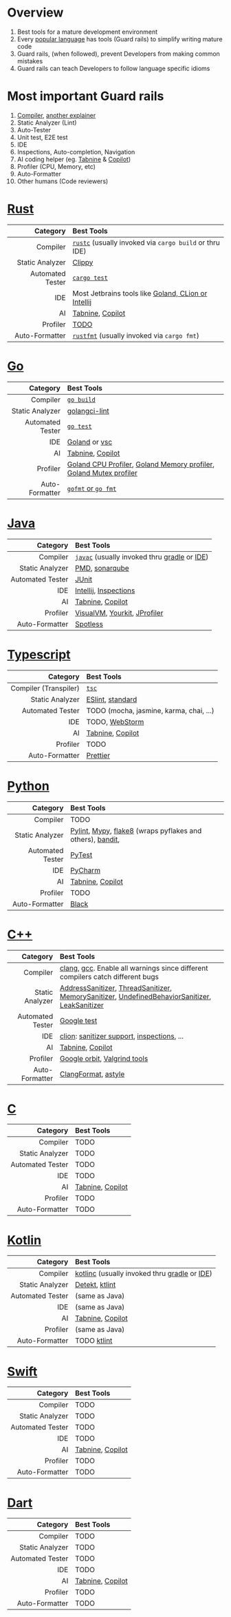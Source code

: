 # Overview
1. Best tools for a mature development environment
1. Every [popular language](https://www.tiobe.com/tiobe-index/) has tools (Guard rails) to simplify writing mature code 
1. Guard rails, (when followed), prevent Developers from making common mistakes
1. Guard rails can teach Developers to follow language specific idioms


# Most important Guard rails
1. [Compiler](https://www.techtarget.com/whatis/definition/compiler#:~:text=A%20compiler%20is%20a%20special,as%20Java%20or%20C%2B%2B.), [another explainer](https://dev.to/arikaturika/code-compiling-explain-like-im-five-4mkj)
1. Static Analyzer (Lint)
1. Auto-Tester
  1. Unit test, E2E test
1. IDE
  1. Inspections, Auto-completion, Navigation 
1. AI coding helper (eg. [Tabnine](https://www.tabnine.com) & [Copilot](https://github.com/features/copilot))
1. Profiler (CPU, Memory, etc)
1. Auto-Formatter
1. Other humans (Code reviewers)


# [Rust](https://www.rust-lang.org/)
|Category|Best Tools|
|---:|:---|
|Compiler|[`rustc`](https://doc.rust-lang.org/rustc/what-is-rustc.html) (usually invoked via `cargo build` or thru IDE)|
|Static Analyzer|[Clippy](https://github.com/rust-lang/rust-clippy)|
|Automated Tester|[`cargo test`](https://doc.rust-lang.org/cargo/commands/cargo-test.html)|
|IDE|Most Jetbrains tools like [Goland, CLion or Intellij](https://www.jetbrains.com/rust/)|
|AI|[Tabnine](https://www.tabnine.com/), [Copilot](https://github.com/features/copilot)|
|Profiler|[TODO](https://nnethercote.github.io/perf-book/profiling.html)|
|Auto-Formatter|[`rustfmt`](https://github.com/rust-lang/rustfmt) (usually invoked via `cargo fmt`)|


# [Go](https://go.dev/)
|Category|Best Tools|
|---:|:---|
|Compiler|[`go build`](https://go.dev/doc/tutorial/compile-install)|
|Static Analyzer|[golangci-lint](https://github.com/golangci/golangci-lint)|
|Automated Tester|[`go test`](https://go.dev/doc/tutorial/add-a-test)|
|IDE|[Goland](https://www.jetbrains.com/go/) or [vsc](https://code.visualstudio.com/)|
|AI|[Tabnine](https://www.tabnine.com/), [Copilot](https://github.com/features/copilot)|
|Profiler|[Goland CPU Profiler](https://www.jetbrains.com/help/go/cpu-profiler.html), [Goland Memory profiler](https://www.jetbrains.com/help/go/memory-profiler.html), [Goland Mutex profiler](https://www.jetbrains.com/help/go/mutex-profiler.html#InterpretingTheResults)|
|Auto-Formatter|[`gofmt` or `go fmt`](https://pkg.go.dev/cmd/gofmt)|


# [Java](https://www.oracle.com/java/technologies/downloads/)
|Category|Best Tools|
|---:|:---|
|Compiler|[`javac`](https://docs.oracle.com/en/java/javase/17/docs/specs/man/javac.html) (usually invoked thru [gradle](https://gradle.org/) or [IDE](https://www.jetbrains.com/idea/))|
|Static Analyzer|[PMD](https://pmd.github.io/), [sonarqube](https://www.sonarqube.org/)|
|Automated Tester|[JUnit](https://junit.org/junit5/)|
|IDE|[Intellij](https://www.jetbrains.com/idea/), [Inspections](https://www.jetbrains.com/help/idea/list-of-java-inspections.html)|
|AI|[Tabnine](https://www.tabnine.com/), [Copilot](https://github.com/features/copilot)|
|Profiler|[VisualVM](https://visualvm.github.io/download.html), [Yourkit](https://www.yourkit.com/), [JProfiler](https://www.ej-technologies.com/products/jprofiler/overview.html)|
|Auto-Formatter|[Spotless](https://github.com/diffplug/spotless)|


# [Typescript](https://www.typescriptlang.org/)
|Category|Best Tools|
|---:|:---|
|Compiler (Transpiler)|[`tsc`](https://www.typescriptlang.org/docs/handbook/compiler-options.html)|
|Static Analyzer|[ESlint](https://eslint.org/), [standard](https://github.com/standard/standard#install)|
|Automated Tester|TODO (mocha, jasmine, karma, chai, ...)| 
|IDE|TODO, [WebStorm](https://www.jetbrains.com/help/webstorm/typescript-support.html)|
|AI|[Tabnine](https://www.tabnine.com/), [Copilot](https://github.com/features/copilot)|
|Profiler|TODO|
|Auto-Formatter|[Prettier](https://prettier.io/)|


# [Python](https://www.python.org/)
|Category|Best Tools|
|---:|:---|
|Compiler|TODO|
|Static Analyzer|[Pylint](https://pylint.org/), [Mypy](http://mypy-lang.org/), [flake8](https://flake8.pycqa.org/en/latest/) (wraps pyflakes and others), [bandit](https://bandit.readthedocs.io/en/latest/), |
|Automated Tester|[PyTest](https://docs.pytest.org/en/7.2.x/)|
|IDE|[PyCharm](https://www.jetbrains.com/pycharm/)|
|AI|[Tabnine](https://www.tabnine.com/), [Copilot](https://github.com/features/copilot)| 
|Profiler|TODO|
|Auto-Formatter|[Black](https://github.com/psf/black)|


# [C++](https://en.wikipedia.org/wiki/C%2B%2B)
|Category|Best Tools|
|---:|:---|
|Compiler|[clang](https://clang.llvm.org/), [gcc](https://gcc.gnu.org/).  Enable all warnings since different compilers catch different bugs|
|Static Analyzer|[AddressSanitizer](https://github.com/google/sanitizers/wiki/AddressSanitizer), [ThreadSanitizer](https://github.com/google/sanitizers/wiki/ThreadSanitizerCppManual), [MemorySanitizer](https://github.com/google/sanitizers/wiki/MemorySanitizer), [UndefinedBehaviorSanitizer](https://clang.llvm.org/docs/UndefinedBehaviorSanitizer.html), [LeakSanitizer](https://clang.llvm.org/docs/LeakSanitizer.html)| 
|Automated Tester|[Google test](http://google.github.io/googletest/)|
|IDE|[clion](https://www.jetbrains.com/clion/): [sanitizer support](https://www.jetbrains.com/help/clion/google-sanitizers.html), [inspections](https://www.jetbrains.com/help/clion/running-inspections.html), ...|
|AI|[Tabnine](https://www.tabnine.com/), [Copilot](https://github.com/features/copilot) 
|Profiler|[Google orbit](https://github.com/google/orbit), [Valgrind tools](https://valgrind.org/info/tools.html) |
|Auto-Formatter|[ClangFormat](https://clang.llvm.org/docs/ClangFormat.html), [astyle](https://astyle.sourceforge.net/)|


# [C](https://en.wikipedia.org/wiki/C_(programming_language))
|Category|Best Tools|
|---:|:---|
|Compiler|TODO|
|Static Analyzer|TODO|
|Automated Tester|TODO|
|IDE|TODO|
|AI|[Tabnine](https://www.tabnine.com/), [Copilot](https://github.com/features/copilot)| 
|Profiler|TODO|
|Auto-Formatter|TODO|


# [Kotlin](https://kotlinlang.org/)
|Category|Best Tools|
|---:|:---|
|Compiler|[kotlinc](https://kotlinlang.org/docs/command-line.html) (usually invoked thru [gradle](https://gradle.org/) or [IDE](https://www.jetbrains.com/idea/))|
|Static Analyzer|[Detekt](https://github.com/detekt/detekt), [ktlint](https://pinterest.github.io/ktlint/)|
|Automated Tester|(same as Java)|
|IDE|(same as Java)|
|AI|[Tabnine](https://www.tabnine.com/), [Copilot](https://github.com/features/copilot)| 
|Profiler|(same as Java)|
|Auto-Formatter|TODO [ktlint](https://pinterest.github.io/ktlint/)|


# [Swift](https://developer.apple.com/swift/)
|Category|Best Tools|
|---:|:---|
|Compiler|TODO|
|Static Analyzer|TODO|
|Automated Tester|TODO|
|IDE|TODO|
|AI|[Tabnine](https://www.tabnine.com/), [Copilot](https://github.com/features/copilot)| 
|Profiler|TODO|
|Auto-Formatter|TODO|


# [Dart](https://dart.dev/)
|Category|Best Tools|
|---:|:---|
|Compiler|TODO|
|Static Analyzer|TODO|
|Automated Tester|TODO|
|IDE|TODO|
|AI|[Tabnine](https://www.tabnine.com/), [Copilot](https://github.com/features/copilot)| 
|Profiler|TODO|
|Auto-Formatter|TODO|
